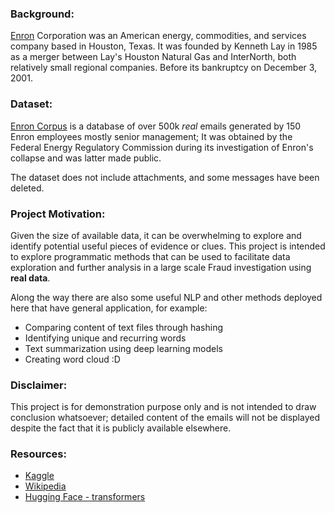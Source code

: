 ### Background:

[Enron](https://en.wikipedia.org/wiki/Enron) Corporation was an American energy, commodities, and services company based in Houston, Texas. It was founded by Kenneth Lay in 1985 as a merger between Lay's Houston Natural Gas and InterNorth, both relatively small regional companies. Before its bankruptcy on December 3, 2001.

### Dataset:

[Enron Corpus](https://www.cs.cmu.edu/~enron/) is a database of over 500k *real* emails generated by 150 Enron employees mostly senior management; It was obtained by the Federal Energy Regulatory Commission during its investigation of Enron's collapse and was latter made public.

The dataset does not include attachments, and some messages have been deleted.

### Project Motivation:

Given the size of available data, it can be overwhelming to explore and identify potential useful pieces of evidence or clues. This project is intended to explore programmatic methods that can be used to facilitate data exploration and further analysis in a large scale Fraud investigation using **real data**. 

Along the way there are also some useful NLP and other methods deployed here that have general application, for example:
- Comparing content of text files through hashing
- Identifying unique and recurring words
- Text summarization using deep learning models
- Creating word cloud :D

### Disclaimer: 

This project is for demonstration purpose only and is not intended to draw conclusion whatsoever; detailed content of the emails will not be displayed despite the fact that it is publicly available elsewhere. 

### Resources:

 - [Kaggle](https://www.kaggle.com/wcukierski/enron-email-dataset)
 - [Wikipedia](https://en.wikipedia.org/wiki/Enron_Corpus)
 - [Hugging Face - transformers](https://huggingface.co/transformers/)

